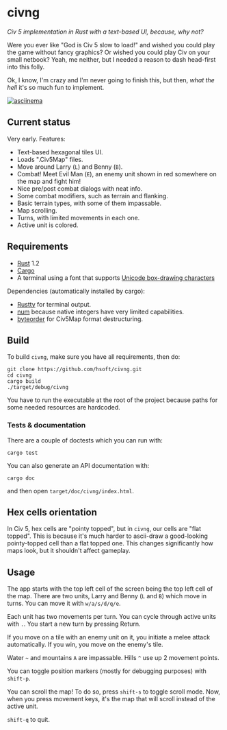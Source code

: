 # civng

*Civ 5 implementation in Rust with a text-based UI, because, why not?*

Were you ever like "God is Civ 5 slow to load!" and wished you could play the game without fancy
graphics? Or wished you could play Civ on your small netbook? Yeah, me neither, but I needed a
reason to dash head-first into this folly.

Ok, I know, I'm crazy and I'm never going to finish this, but then, *what the hell* it's so much
fun to implement.

[![asciinema](https://asciinema.org/a/8mg3q2kgdcu2yw7867p5dql0s.png)](https://asciinema.org/a/8mg3q2kgdcu2yw7867p5dql0s)
## Current status

Very early. Features:

* Text-based hexagonal tiles UI.
* Loads ".Civ5Map" files.
* Move around Larry (`L`) and Benny (`B`).
* Combat! Meet Evil Man (`E`), an enemy unit shown in red somewhere on the map and fight him!
* Nice pre/post combat dialogs with neat info.
* Some combat modifiers, such as terrain and flanking.
* Basic terrain types, with some of them impassable.
* Map scrolling.
* Turns, with limited movements in each one.
* Active unit is colored.

## Requirements

* [Rust][rust] 1.2
* [Cargo][cargo]
* A terminal using a font that supports [Unicode box-drawing characters][boxdrawing]

Dependencies (automatically installed by cargo):

* [Rustty][rustty] for terminal output.
* [num][num] because native integers have very limited capabilities.
* [byteorder][byteorder] for Civ5Map format destructuring.

## Build

To build `civng`, make sure you have all requirements, then do:

    git clone https://github.com/hsoft/civng.git
    cd civng
    cargo build
    ./target/debug/civng

You have to run the executable at the root of the project because paths for some needed resources
are hardcoded.

### Tests & documentation

There are a couple of doctests which you can run with:

    cargo test

You can also generate an API documentation with:

    cargo doc

and then open `target/doc/civng/index.html`.

## Hex cells orientation

In Civ 5, hex cells are "pointy topped", but in `civng`, our cells are "flat topped". This is
because it's much harder to ascii-draw a good-looking pointy-topped cell than a flat topped one.
This changes significantly how maps look, but it shouldn't affect gameplay.

## Usage

The app starts with the top left cell of the screen being the top left cell of the map. There are
two units, Larry and Benny (`L` and `B`) which move in turns. You can move it with `w/a/s/d/q/e`.

Each unit has two movements per turn. You can cycle through active units with `.`. You start a new
turn by pressing Return.

If you move on a tile with an enemy unit on it, you initiate a melee attack automatically. If you
win, you move on the enemy's tile.

Water `~` and mountains `A` are impassable. Hills `^` use up 2 movement points.

You can toggle position markers (mostly for debugging purposes) with `shift-p`.

You can scroll the map! To do so, press `shift-s` to toggle scroll mode. Now, when you press
movement keys, it's the map that will scroll instead of the active unit.

`shift-q` to quit.

[rust]: http://www.rust-lang.org/
[cargo]: https://crates.io/
[boxdrawing]: https://en.wikipedia.org/wiki/Box-drawing_character
[rustty]: https://github.com/cpjreynolds/rustty
[num]: https://crates.io/crates/num
[byteorder]: https://crates.io/crates/byteorder


